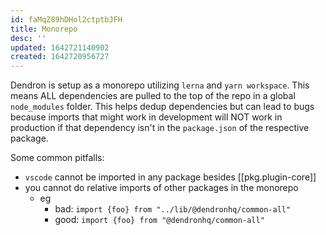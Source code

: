 ```yaml
---
id: faMqZ89hDHol2ctptbJFH
title: Monorepo
desc: ''
updated: 1642721140902
created: 1642720956727
---
```


Dendron is setup as a monorepo utilizing `lerna` and `yarn workspace`. 
This means ALL dependencies are pulled to the top of the repo in a global `node_modules` folder.
This helps dedup dependencies but can lead to bugs because imports that might work in development will NOT work in production if that dependency isn't in the `package.json` of the respective package.

Some common pitfalls:

- `vscode` cannot be imported in any package besides [[pkg.plugin-core]]
- you cannot do relative imports of other packages in the monorepo 
    - eg 
        - bad: `import {foo} from "../lib/@dendronhq/common-all"` 
        - good: `import {foo} from "@dendronhq/common-all"` 
